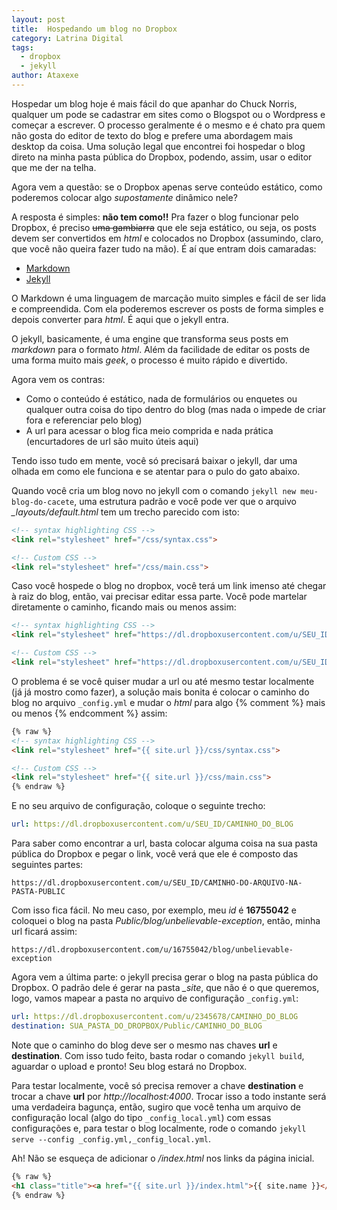 ```yaml
---
layout: post
title:  Hospedando um blog no Dropbox
category: Latrina Digital
tags:
  - dropbox
  - jekyll
author: Ataxexe
---
```


Hospedar um blog hoje é mais fácil do que apanhar do Chuck Norris, qualquer um pode se cadastrar
em sites como o Blogspot ou o Wordpress e começar a escrever. O processo geralmente é o mesmo e é
chato pra quem não gosta do editor de texto do blog e prefere uma abordagem mais desktop da coisa.
Uma solução legal que encontrei foi hospedar o blog direto na minha pasta pública do Dropbox,
podendo, assim, usar o editor que me der na telha.

Agora vem a questão: se o Dropbox apenas serve conteúdo estático, como poderemos colocar algo
*supostamente* dinâmico nele?

A resposta é simples: **não tem como!!** Pra fazer o blog funcionar pelo Dropbox, é preciso <del>uma
gambiarra</del> que ele seja estático, ou seja, os posts devem ser convertidos em *html* e colocados
no Dropbox (assumindo, claro, que você não queira fazer tudo na mão). É aí que entram dois camaradas:

* [Markdown][]
* [Jekyll][]

O Markdown é uma linguagem de marcação muito simples e fácil de ser lida e compreendida. Com ela
poderemos escrever os posts de forma simples e depois converter para *html*. É aqui que o jekyll
entra.

O jekyll, basicamente, é uma engine que transforma seus posts em *markdown* para o formato *html*.
Além da facilidade de editar os posts de uma forma muito mais *geek*, o processo é muito rápido e
divertido.

Agora vem os contras:

* Como o conteúdo é estático, nada de formulários ou enquetes ou qualquer outra coisa do tipo
  dentro do blog (mas nada o impede de criar fora e referenciar pelo blog)
* A url para acessar o blog fica meio comprida e nada prática (encurtadores de url são muito úteis
  aqui)

Tendo isso tudo em mente, você só precisará baixar o jekyll, dar uma olhada em como ele funciona e
se atentar para o pulo do gato abaixo.

Quando você cria um blog novo no jekyll com o comando `jekyll new meu-blog-do-cacete`, uma estrutura
padrão e você pode ver que o arquivo *_layouts/default.html* tem um trecho parecido com isto:

~~~html
<!-- syntax highlighting CSS -->
<link rel="stylesheet" href="/css/syntax.css">

<!-- Custom CSS -->
<link rel="stylesheet" href="/css/main.css">
~~~

Caso você hospede o blog no dropbox, você terá um link imenso até chegar à raiz do blog, então, vai
precisar editar essa parte. Você pode martelar diretamente o caminho, ficando mais ou menos assim:

~~~html
<!-- syntax highlighting CSS -->
<link rel="stylesheet" href="https://dl.dropboxusercontent.com/u/SEU_ID/blog/css/syntax.css">

<!-- Custom CSS -->
<link rel="stylesheet" href="https://dl.dropboxusercontent.com/u/SEU_ID/blog/css/main.css">
~~~

O problema é se você quiser mudar a url ou até mesmo testar localmente (já já mostro como fazer),
a solução mais bonita é colocar o caminho do blog no arquivo `_config.yml` e mudar o *html* para
algo {% comment %} mais ou menos {% endcomment %} assim:

~~~html
{% raw %}
<!-- syntax highlighting CSS -->
<link rel="stylesheet" href="{{ site.url }}/css/syntax.css">

<!-- Custom CSS -->
<link rel="stylesheet" href="{{ site.url }}/css/main.css">
{% endraw %}
~~~

E no seu arquivo de configuração, coloque o seguinte trecho:

~~~yaml
url: https://dl.dropboxusercontent.com/u/SEU_ID/CAMINHO_DO_BLOG
~~~

Para saber como encontrar a url, basta colocar alguma coisa na sua pasta pública do Dropbox e pegar
o link, você verá que ele é composto das seguintes partes:

    https://dl.dropboxusercontent.com/u/SEU_ID/CAMINHO-DO-ARQUIVO-NA-PASTA-PUBLIC

Com isso fica fácil. No meu caso, por exemplo, meu *id* é **16755042** e coloquei o blog na pasta
*Public/blog/unbelievable-exception*, então, minha url ficará assim:

    https://dl.dropboxusercontent.com/u/16755042/blog/unbelievable-exception

Agora vem a última parte: o jekyll precisa gerar o blog na pasta pública do Dropbox. O padrão dele é
gerar na pasta *_site*, que não é o que queremos, logo, vamos mapear a pasta no arquivo de
configuração `_config.yml`:

~~~yaml
url: https://dl.dropboxusercontent.com/u/2345678/CAMINHO_DO_BLOG
destination: SUA_PASTA_DO_DROPBOX/Public/CAMINHO_DO_BLOG
~~~

Note que o caminho do blog deve ser o mesmo nas chaves **url** e **destination**. Com isso tudo
feito, basta rodar o comando `jekyll build`, aguardar o upload e pronto! Seu blog estará no Dropbox.

Para testar localmente, você só precisa remover a chave **destination** e trocar a chave **url**
por *http://localhost:4000*. Trocar isso a todo instante será uma verdadeira bagunça, então, sugiro
que você tenha um arquivo de configuração local (algo do tipo `_config_local.yml`) com essas
configurações e, para testar o blog localmente, rode o comando
`jekyll serve --config _config.yml,_config_local.yml`.

Ah! Não se esqueça de adicionar o */index.html* nos links da página inicial.

~~~html
{% raw %}
<h1 class="title"><a href="{{ site.url }}/index.html">{{ site.name }}</a></h1>
{% endraw %}
~~~

[markdown]: <http://daringfireball.net/projects/markdown/syntax>
[jekyll]:   <http://jekyllrb.com>
